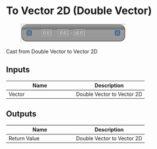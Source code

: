 # To Vector 2D (Double Vector)

<div align="left" data-full-width="false"><figure><img src="../../../../.gitbook/assets/to_vector_2d_-double_vector.png" alt=""><figcaption></figcaption></figure></div>

Cast from Double Vector to Vector 2D

## Inputs

<table><thead><tr><th width="170">Name</th><th>Description</th></tr></thead><tbody><tr><td>Vector</td><td>Double Vector to Vector 2D</td></tr></tbody></table>

## Outputs

<table><thead><tr><th width="170">Name</th><th>Description</th></tr></thead><tbody><tr><td>Return Value</td><td>Double Vector to Vector 2D</td></tr></tbody></table>
